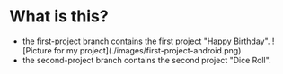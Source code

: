 # What is this? 
<ul>
<li>
the first-project branch contains the first project "Happy Birthday".
![Picture for my project](./images/first-project-android.png)
</li>
<li>
the second-project branch contains the second project "Dice Roll".
</li>
